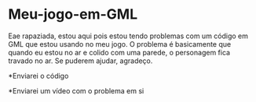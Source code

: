 # Meu-jogo-em-GML
 Eae rapaziada, estou aqui pois estou tendo problemas com um código em GML que estou usando no meu jogo. O problema é
 basicamente que quando eu estou no ar e colido com uma parede, o personagem fica travado no ar. Se puderem ajudar, agradeço.
 
 *Enviarei o código
 
 *Enviarei um vídeo com o problema em si
